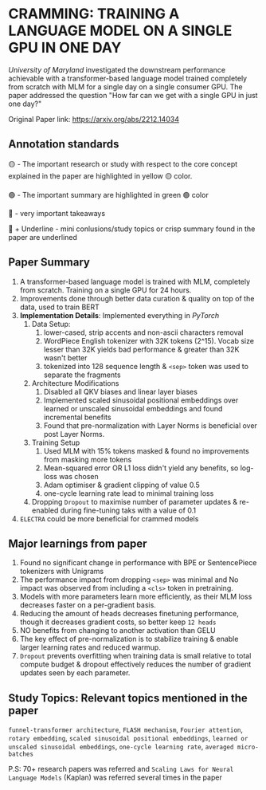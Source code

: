 # CRAMMING: TRAINING A LANGUAGE MODEL ON A SINGLE GPU IN ONE DAY

*University of Maryland* investigated the downstream performance achievable with a transformer-based language model trained completely from scratch with MLM for a single day on a single consumer GPU. The paper addressed the question "How far can we get with a single GPU in just one day?"

Original Paper link: https://arxiv.org/abs/2212.14034

## Annotation standards
🟡 - The important research or study with respect to the core concept explained in the paper are highlighted in yellow 🟡 color.

🟢 - The important summary are highlighted in green 🟢 color

🔴 - very important takeaways

🔴 + Underline - mini conlusions/study topics or crisp summary found in the paper are underlined

## Paper Summary
1. A transformer-based language model is trained with MLM, completely from scratch. Training on a single GPU for 24 hours.
2. Improvements done through better data curation & quality on top of the data, used to train BERT
3. **Implementation Details**: Implemented everything in _PyTorch_
   1. Data Setup:
      1. lower-cased, strip accents and non-ascii characters removal
      2. WordPiece English tokenizer with 32K tokens (2^15). Vocab size lesser than 32K yields bad performance & greater than 32K wasn't better
      3. tokenized into 128 sequence length & `<sep>` token was used to separate the fragments
   2. Architecture Modifications
      1. Disabled all QKV biases and linear layer biases
      2. Implemented scaled sinusoidal positional embeddings over learned or unscaled sinusoidal embeddings and found incremental benefits
      3. Found that pre-normalization with Layer Norms is beneficial over post Layer Norms.
   4. Training Setup
      1. Used MLM with 15% tokens masked & found no improvements from masking more tokens
      2. Mean-squared error OR L1 loss didn't yield any benefits, so log-loss was chosen
      3. Adam optimiser & gradient clipping of value 0.5
      4. one-cycle learning rate lead to minimal training loss
   6. Dropping `Dropout` to maximise number of parameter updates & re-enabled during fine-tuning taks with a value of 0.1
4. `ELECTRA` could be more beneficial for crammed models
    
## Major learnings from paper

1. Found no significant change in performance with BPE or SentencePiece tokenizers with Unigrams
2. The performance impact from dropping `<sep>` was minimal and No impact was observed from including a `<cls>` token in pretraining. 
3. Models with more parameters learn more efficiently, as their MLM loss decreases faster on a per-gradient basis.
4. Reducing the amount of heads decreases finetuning performance, though it decreases gradient costs, so better keep `12 heads`
5. NO benefits from changing to another activation than GELU
6. The key effect of pre-normalization is to stabilize training & enable larger learning rates and reduced warmup.
7. `Dropout` prevents overfitting when training data is small relative to total compute budget & dropout effectively reduces the number of gradient
updates seen by each parameter.

## Study Topics: Relevant topics mentioned in the paper
`funnel-transformer architecture`, `FLASH mechanism`, `Fourier attention`, `rotary embedding`, `scaled sinusoidal positional embeddings`, `learned or unscaled sinusoidal embeddings`, `one-cycle learning rate`, `averaged micro-batches`

P.S: 70+ research papers was referred and `Scaling Laws for Neural Language Models` (Kaplan) was referred several times in the paper

